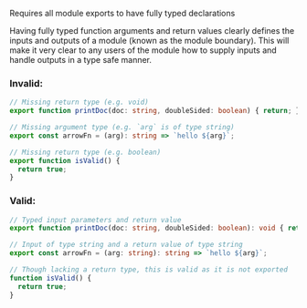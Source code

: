 Requires all module exports to have fully typed declarations

Having fully typed function arguments and return values clearly defines the
inputs and outputs of a module (known as the module boundary).  This will make
it very clear to any users of the module how to supply inputs and handle
outputs in a type safe manner.

### Invalid:

```typescript
// Missing return type (e.g. void)
export function printDoc(doc: string, doubleSided: boolean) { return; }

// Missing argument type (e.g. `arg` is of type string)
export const arrowFn = (arg): string => `hello ${arg}`;

// Missing return type (e.g. boolean)
export function isValid() {
  return true;
}
```

### Valid:

```typescript
// Typed input parameters and return value
export function printDoc(doc: string, doubleSided: boolean): void { return; }

// Input of type string and a return value of type string
export const arrowFn = (arg: string): string => `hello ${arg}`;

// Though lacking a return type, this is valid as it is not exported
function isValid() {
  return true;
}
```

